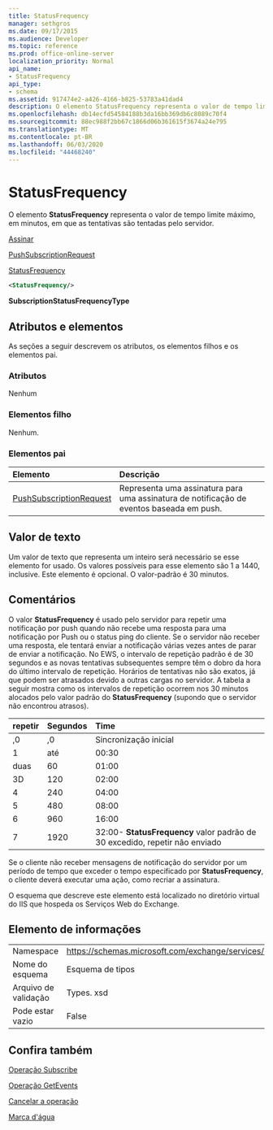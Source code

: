 ```yaml
---
title: StatusFrequency
manager: sethgros
ms.date: 09/17/2015
ms.audience: Developer
ms.topic: reference
ms.prod: office-online-server
localization_priority: Normal
api_name:
- StatusFrequency
api_type:
- schema
ms.assetid: 917474e2-a426-4166-b825-53783a41dad4
description: O elemento StatusFrequency representa o valor de tempo limite máximo, em minutos, em que as tentativas são tentadas pelo servidor.
ms.openlocfilehash: db14ecfd54584188b3da16bb369db6c8089c70f4
ms.sourcegitcommit: 88ec988f2bb67c1866d06b361615f3674a24e795
ms.translationtype: MT
ms.contentlocale: pt-BR
ms.lasthandoff: 06/03/2020
ms.locfileid: "44468240"
---
```

# <a name="statusfrequency"></a>StatusFrequency

O elemento **StatusFrequency** representa o valor de tempo limite máximo, em minutos, em que as tentativas são tentadas pelo servidor. 
  
[Assinar](subscribe.md)
  
[PushSubscriptionRequest](pushsubscriptionrequest.md)
  
[StatusFrequency](statusfrequency.md)
  
```XML
<StatusFrequency/>
```

 **SubscriptionStatusFrequencyType**
## <a name="attributes-and-elements"></a>Atributos e elementos

As seções a seguir descrevem os atributos, os elementos filhos e os elementos pai.
  
### <a name="attributes"></a>Atributos

Nenhum
  
### <a name="child-elements"></a>Elementos filho

Nenhum.
  
### <a name="parent-elements"></a>Elementos pai

|**Elemento**|**Descrição**|
|:-----|:-----|
|[PushSubscriptionRequest](pushsubscriptionrequest.md) <br/> |Representa uma assinatura para uma assinatura de notificação de eventos baseada em push.  <br/> |
   
## <a name="text-value"></a>Valor de texto

Um valor de texto que representa um inteiro será necessário se esse elemento for usado. Os valores possíveis para esse elemento são 1 a 1440, inclusive. Este elemento é opcional. O valor-padrão é 30 minutos.
  
## <a name="remarks"></a>Comentários

O valor **StatusFrequency** é usado pelo servidor para repetir uma notificação por push quando não recebe uma resposta para uma notificação por Push ou o status ping do cliente. Se o servidor não receber uma resposta, ele tentará enviar a notificação várias vezes antes de parar de enviar a notificação. No EWS, o intervalo de repetição padrão é de 30 segundos e as novas tentativas subsequentes sempre têm o dobro da hora do último intervalo de repetição. Horários de tentativas não são exatos, já que podem ser atrasados devido a outras cargas no servidor. A tabela a seguir mostra como os intervalos de repetição ocorrem nos 30 minutos alocados pelo valor padrão do **StatusFrequency** (supondo que o servidor não encontrou atrasos). 
  
|repetir|**Segundos**|**Time**|
|:-----|:-----|:-----|
|,0  <br/> |,0  <br/> |Sincronização inicial  <br/> |
|1   <br/> |até  <br/> |00:30  <br/> |
|duas  <br/> |60  <br/> |01:00  <br/> |
|3D  <br/> |120  <br/> |02:00  <br/> |
|4   <br/> |240  <br/> |04:00  <br/> |
|5   <br/> |480  <br/> |08:00  <br/> |
|6   <br/> |960  <br/> |16:00  <br/> |
|7   <br/> |1920  <br/> |32:00- **StatusFrequency** valor padrão de 30 excedido, repetir não enviado  <br/> |
   
Se o cliente não receber mensagens de notificação do servidor por um período de tempo que exceder o tempo especificado por **StatusFrequency**, o cliente deverá executar uma ação, como recriar a assinatura. 
  
O esquema que descreve este elemento está localizado no diretório virtual do IIS que hospeda os Serviços Web do Exchange.
  
## <a name="element-information"></a>Elemento de informações

|||
|:-----|:-----|
|Namespace  <br/> |https://schemas.microsoft.com/exchange/services/2006/types  <br/> |
|Nome do esquema  <br/> |Esquema de tipos  <br/> |
|Arquivo de validação  <br/> |Types. xsd  <br/> |
|Pode estar vazio  <br/> |False  <br/> |
   
## <a name="see-also"></a>Confira também



[Operação Subscribe](subscribe-operation.md)
  
[Operação GetEvents](getevents-operation.md)
  
[Cancelar a operação](unsubscribe-operation.md)
  
[Marca d'água](watermark.md)

